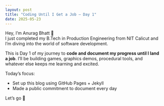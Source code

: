```yaml
---
layout: post
title: "Coding Until I Get a Job – Day 1"
date: 2025-05-23
---
```


Hey, I’m Anurag Bhatt 👋  
I just completed my B.Tech in Production Engineering from NIT Calicut and I’m diving into the world of software development.

This is Day 1 of my journey to **code and document my progress until I land a job**. I’ll be building games, graphics demos, procedural tools, and whatever else keeps me learning and excited.

Today’s focus:
- Set up this blog using GitHub Pages + Jekyll
- Made a public commitment to document every day

Let’s go 🚀
